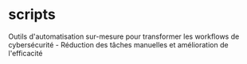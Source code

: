 # scripts
Outils d'automatisation sur-mesure pour transformer les workflows de cybersécurité - Réduction des tâches manuelles et amélioration de l'efficacité
